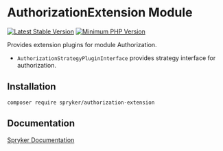 # AuthorizationExtension Module
[![Latest Stable Version](https://poser.pugx.org/spryker/authorization-extension/v/stable.svg)](https://packagist.org/packages/spryker/authorization-extension)
[![Minimum PHP Version](https://img.shields.io/badge/php-%3E%3D%208.0-8892BF.svg)](https://php.net/)

Provides extension plugins for module Authorization.
- `AuthorizationStrategyPluginInterface` provides strategy interface for authorization.

## Installation

```
composer require spryker/authorization-extension
```

## Documentation

[Spryker Documentation](https://docs.spryker.com)
